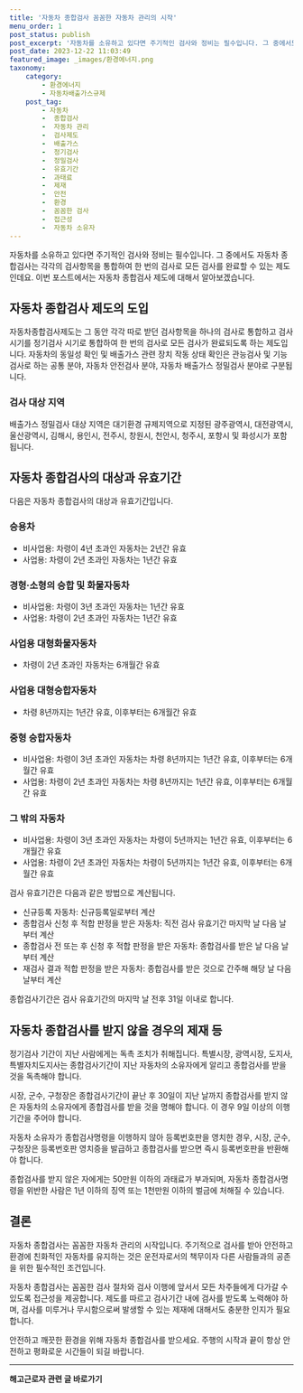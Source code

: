 ```yaml
---
title: '자동차 종합검사 꼼꼼한 자동차 관리의 시작'
menu_order: 1
post_status: publish
post_excerpt: '자동차를 소유하고 있다면 주기적인 검사와 정비는 필수입니다. 그 중에서도 자동차 종합검사는 각각의 검사항목을 통합하여 한 번의 검사로 모든 검사를 완료할 수 있는 제도인데요. 이번 포스트에서는 자동차 종합검사 제도에 대해서 알아보겠습니다.'
post_date: 2023-12-22 11:03:49
featured_image: _images/환경에너지.png
taxonomy:
    category:
        - 환경에너지
        - 자동차배출가스규제
    post_tag:
        - 자동차
        -  종합검사
        -  자동차 관리
        -  검사제도
        -  배출가스
        -  정기검사
        -  정밀검사
        -  유효기간
        -  과태료
        -  제재
        -  안전
        -  환경
        -  꼼꼼한 검사
        -  접근성
        -  자동차 소유자
---
```




자동차를 소유하고 있다면 주기적인 검사와 정비는 필수입니다. 그 중에서도 자동차 종합검사는 각각의 검사항목을 통합하여 한 번의 검사로 모든 검사를 완료할 수 있는 제도인데요. 이번 포스트에서는 자동차 종합검사 제도에 대해서 알아보겠습니다.

## 자동차 종합검사 제도의 도입

자동차종합검사제도는 그 동안 각각 따로 받던 검사항목을 하나의 검사로 통합하고 검사시기를 정기검사 시기로 통합하여 한 번의 검사로 모든 검사가 완료되도록 하는 제도입니다.
자동차의 동일성 확인 및 배출가스 관련 장치 작동 상태 확인은 관능검사 및 기능검사로 하는 공통 분야, 자동차 안전검사 분야, 자동차 배출가스 정밀검사 분야로 구분됩니다.

### 검사 대상 지역

배출가스 정밀검사 대상 지역은 대기환경 규제지역으로 지정된 광주광역시, 대전광역시, 울산광역시, 김해시, 용인시, 전주시, 창원시, 천안시, 청주시, 포항시 및 화성시가 포함됩니다.

## 자동차 종합검사의 대상과 유효기간

다음은 자동차 종합검사의 대상과 유효기간입니다.

### 승용차

- 비사업용: 차령이 4년 초과인 자동차는 2년간 유효
- 사업용: 차령이 2년 초과인 자동차는 1년간 유효

### 경형·소형의 승합 및 화물자동차

- 비사업용: 차령이 3년 초과인 자동차는 1년간 유효
- 사업용: 차령이 2년 초과인 자동차는 1년간 유효

### 사업용 대형화물자동차

- 차령이 2년 초과인 자동차는 6개월간 유효

### 사업용 대형승합자동차

- 차령 8년까지는 1년간 유효, 이후부터는 6개월간 유효

### 중형 승합자동차

- 비사업용: 차령이 3년 초과인 자동차는 차령 8년까지는 1년간 유효, 이후부터는 6개월간 유효
- 사업용: 차령이 2년 초과인 자동차는 차령 8년까지는 1년간 유효, 이후부터는 6개월간 유효

### 그 밖의 자동차

- 비사업용: 차령이 3년 초과인 자동차는 차령이 5년까지는 1년간 유효, 이후부터는 6개월간 유효
- 사업용: 차령이 2년 초과인 자동차는 차령이 5년까지는 1년간 유효, 이후부터는 6개월간 유효

검사 유효기간은 다음과 같은 방법으로 계산됩니다.

- 신규등록 자동차: 신규등록일로부터 계산
- 종합검사 신청 후 적합 판정을 받은 자동차: 직전 검사 유효기간 마지막 날 다음 날부터 계산
- 종합검사 전 또는 후 신청 후 적합 판정을 받은 자동차: 종합검사를 받은 날 다음 날부터 계산
- 재검사 결과 적합 판정을 받은 자동차: 종합검사를 받은 것으로 간주해 해당 날 다음 날부터 계산

종합검사기간은 검사 유효기간의 마지막 날 전후 31일 이내로 합니다.

## 자동차 종합검사를 받지 않을 경우의 제재 등

정기검사 기간이 지난 사람에게는 독촉 조치가 취해집니다. 특별시장, 광역시장, 도지사, 특별자치도지사는 종합검사기간이 지난 자동차의 소유자에게 알리고 종합검사를 받을 것을 독촉해야 합니다.

시장, 군수, 구청장은 종합검사기간이 끝난 후 30일이 지난 날까지 종합검사를 받지 않은 자동차의 소유자에게 종합검사를 받을 것을 명해야 합니다. 이 경우 9일 이상의 이행기간을 주어야 합니다.

자동차 소유자가 종합검사명령을 이행하지 않아 등록번호판을 영치한 경우, 시장, 군수, 구청장은 등록번호판 영치증을 발급하고 종합검사를 받으면 즉시 등록번호판을 반환해야 합니다.

종합검사를 받지 않은 자에게는 50만원 이하의 과태료가 부과되며, 자동차 종합검사명령을 위반한 사람은 1년 이하의 징역 또는 1천만원 이하의 벌금에 처해질 수 있습니다.

## 결론

자동차 종합검사는 꼼꼼한 자동차 관리의 시작입니다. 주기적으로 검사를 받아 안전하고 환경에 친화적인 자동차를 유지하는 것은 운전자로서의 책무이자 다른 사람들과의 공존을 위한 필수적인 조건입니다.

자동차 종합검사는 꼼꼼한 검사 절차와 검사 이행에 앞서서 모든 차주들에게 다가갈 수 있도록 접근성을 제공합니다. 제도를 따르고 검사기간 내에 검사를 받도록 노력해야 하며, 검사를 미루거나 무시함으로써 발생할 수 있는 제재에 대해서도 충분한 인지가 필요합니다.

안전하고 깨끗한 환경을 위해 자동차 종합검사를 받으세요. 주행의 시작과 끝이 항상 안전하고 평화로운 시간들이 되길 바랍니다.
<!-- wp:separator -->
<hr class="wp-block-separator has-alpha-channel-opacity"/>
<!-- /wp:separator -->

<!-- wp:group {"backgroundColor":"base","layout":{"type":"constrained"}} -->
<div class="wp-block-group has-base-background-color has-background"><!-- wp:paragraph {"align":"center","fontSize":"medium"} -->
<p class="has-text-align-center has-large-font-size"><strong>해고근로자 관련 글 바로가기</strong></p>
<!-- /wp:paragraph -->


<!-- wp:latest-posts
{"categories":[{"id":12660,"count":19,"description":"","link":"https://uknowlaw.com/category/%ed%95%b4%ea%b3%a0%ea%b7%bc%eb%a1%9c%ec%9e%90/","name":"해고근로자","slug":"해고근로자","taxonomy":"category","parent":0,"meta":[],"_links":{"self":[{"href":"https://uknowlaw.com/wp-json/wp/v2/categories/12660"}],"collection":[{"href":"https://uknowlaw.com/wp-json/wp/v2/categories"}],"about":[{"href":"https://uknowlaw.com/wp-json/wp/v2/taxonomies/category"}],"wp:post_type":[{"href":"https://uknowlaw.com/wp-json/wp/v2/posts?categories=12660"}],"curies":[{"name":"wp","href":"https://api.w.org/{rel}","templated":true}]}}],"postsToShow":100,"excerptLength":28,"postLayout":"grid","columns":2,"featuredImageAlign":"left","featuredImageSizeSlug":"large","fontSize":"small"} /--></div>
<!-- /wp:group -->